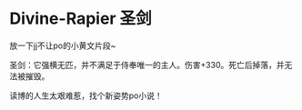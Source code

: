 # Divine-Rapier 圣剑
放一下jj不让po的小黄文片段~

圣剑：它强横无匹，并不满足于侍奉唯一的主人。伤害+330。死亡后掉落，并无法被摧毁。

读博的人生太艰难惹，找个新姿势po小说！
